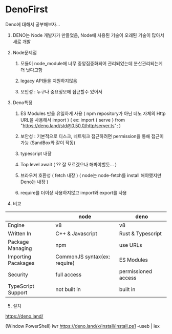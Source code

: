 # DenoFirst
Deno에 대해서 공부해보자...

1. DENO는 Node 개발자가 만들었음, Node에 사용된 기술이 오래된 기술이 많아서 새로 개발

2. Node문제점

	1. 모듈이 node_module에 너무 중앙집중화되어 관리되었는데 분산관리되는게 더 낫다고함

	2. legacy API들을 지원하지않음

	3. 보안성 : 누구나 중요정보에 접근할수 있어서

3. Deno특징

	1. ES Modules 만을 유일하게 사용 
	( npm repository가 아닌 데노 자체의 Http URL을 사용해서 import )
	( ex: import { serve } from "https://deno.land/std@0.50.0/http/server.ts"; )

	2. 보안성 : 기본적으로 디스크, 네트워크 접근하려면 permission을 통해 접근이 가능
	(SandBox와 같이 작동)
	
	3. typescript 내장

	4. Top level await ( ?? 잘 모르겠으나 해봐야할듯... )

	5. 브라우져 호환성 ( fetch 내장 ) 
	( node는 node-fetch를 install 해야했지만 Deno는 내장 )

	6. require를 더이상 사용하지않고 import와 export를 사용

4. 비교 

||node|deno|
|------|---|---|
|Engine|v8|v8|
|Written In|C++ & Javascript|Rust & Typescript|
|Package Managing|npm|use URLs|
|Importing Pacakages|CommonJS syntax(ex: require)|ES Modules|
|Security|full access|permissioned access|
|TypeScript Support|not built in|built in| 		


5. 설치 

https://deno.land/

(Window PowerShell) 
iwr https://deno.land/x/install/install.ps1 -useb | iex
